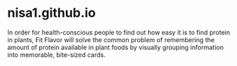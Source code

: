 # nisa1.github.io

In order for health-conscious people to find out how easy it is to find protein in plants, 
Fit Flavor will solve the common problem of remembering the amount of protein available in plant foods by 
visually grouping information into memorable, bite-sized cards.
